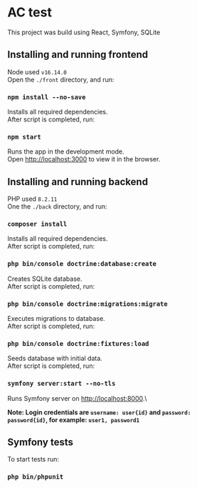 # AC test

This project was build using React, Symfony, SQLite

## Installing and running frontend

Node used `v16.14.0`\
Open the `./front` directory, and run:

### `npm install --no-save`

Installs all required dependencies.\
After script is completed, run:

### `npm start`

Runs the app in the development mode.\
Open [http://localhost:3000](http://localhost:3000) to view it in the browser.

## Installing and running backend

PHP used `8.2.11`\
One the `./back` directory, and run:

### `composer install`

Installs all required dependencies.\
After script is completed, run:

### `php bin/console doctrine:database:create`

Creates SQLite database.\
After script is completed, run:

### `php bin/console doctrine:migrations:migrate`

Executes migrations to database.\
After script is completed, run:

### `php bin/console doctrine:fixtures:load`

Seeds database with initial data.\
After script is completed, run:

### `symfony server:start --no-tls`

Runs Symfony server on [http://localhost:8000](http://localhost:8000).\

**Note: Login credentials are `username: user{id}` and `password: password{id}`, for example: `user1, password1`**

## Symfony tests

To start tests run:

### `php bin/phpunit`